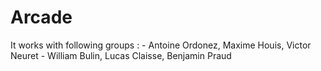 # Arcade

It works with following groups :
    - Antoine Ordonez, Maxime Houis, Victor Neuret
    - William Bulin, Lucas Claisse, Benjamin Praud